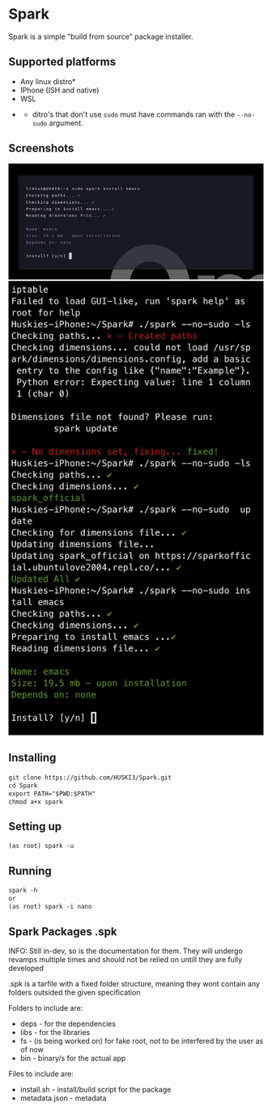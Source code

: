 # Spark
Spark is a simple "build from source" package installer.
## Supported platforms
- Any linux distro*
- IPhone (ISH and native)
- WSL
* - ditro's that don't use `sudo` must have commands ran with the `--no-sudo` argument.
## Screenshots
![Spark Preview Image](spark-preview.png)
![Spark Preview Image](spark-iphone.png)
## Installing
```
git clone https://github.com/HUSKI3/Spark.git
cd Spark
export PATH="$PWD:$PATH"
chmod a+x spark
```
## Setting up
```
(as root) spark -u
```

## Running
```
spark -h
or
(as root) spark -i nano 
```


## Spark Packages .spk
INFO: Still in-dev, so is the documentation for them. They will undergo revamps multiple times and should not be relied on untill they are fully developed

.spk is a tarfile with a fixed folder structure, meaning they wont contain any folders outsided the given specification

Folders to include are:
- deps - for the dependencies
- libs - for the libraries
- fs - (is being worked on) for fake root, not to be interfered by the user as of now
- bin - binary/s for the actual app

Files to include are:
- install.sh - install/build script for the package
- metadata.json - metadata
